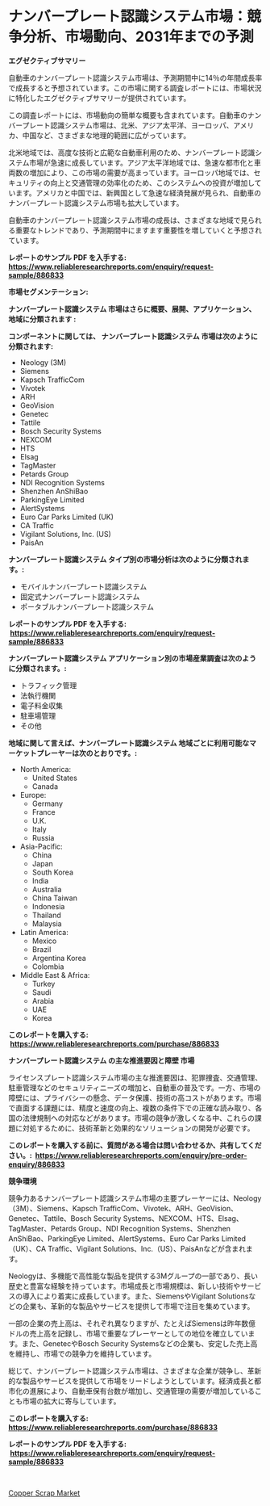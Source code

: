 <p><h1>ナンバープレート認識システム市場：競争分析、市場動向、2031年までの予測</h1></p><p><strong>エグゼクティブサマリー</strong></p>
<p><p>自動車のナンバープレート認識システム市場は、予測期間中に14％の年間成長率で成長すると予想されています。この市場に関する調査レポートには、市場状況に特化したエグゼクティブサマリーが提供されています。</p><p>この調査レポートには、市場動向の簡単な概要も含まれています。自動車のナンバープレート認識システム市場は、北米、アジア太平洋、ヨーロッパ、アメリカ、中国など、さまざまな地理的範囲に広がっています。</p><p>北米地域では、高度な技術と広範な自動車利用のため、ナンバープレート認識システム市場が急速に成長しています。アジア太平洋地域では、急速な都市化と車両数の増加により、この市場の需要が高まっています。ヨーロッパ地域では、セキュリティの向上と交通管理の効率化のため、このシステムへの投資が増加しています。アメリカと中国では、新興国として急速な経済発展が見られ、自動車のナンバープレート認識システム市場も拡大しています。</p><p>自動車のナンバープレート認識システム市場の成長は、さまざまな地域で見られる重要なトレンドであり、予測期間中にますます重要性を増していくと予想されています。</p></p>
<p><strong>レポートのサンプル PDF を入手する: <a href="https://www.reliableresearchreports.com/enquiry/request-sample/886833">https://www.reliableresearchreports.com/enquiry/request-sample/886833</a></strong></p>
<p><strong>市場セグメンテーション:</strong></p>
<p><strong> ナンバープレート認識システム 市場はさらに概要、展開、アプリケーション、地域に分類されます :</strong></p>
<p><strong>コンポーネントに関しては、 ナンバープレート認識システム 市場は次のように分類されます: &nbsp;</strong></p>
<p><ul><li>Neology (3M)</li><li>Siemens</li><li>Kapsch TrafficCom</li><li>Vivotek</li><li>ARH</li><li>GeoVision</li><li>Genetec</li><li>Tattile</li><li>Bosch Security Systems</li><li>NEXCOM</li><li>HTS</li><li>Elsag</li><li>TagMaster</li><li>Petards Group</li><li>NDI Recognition Systems</li><li>Shenzhen AnShiBao</li><li>ParkingEye Limited</li><li>AlertSystems</li><li>Euro Car Parks Limited (UK)</li><li>CA Traffic</li><li>Vigilant Solutions, Inc. (US)</li><li>PaisAn</li></ul></p>
<p><strong> ナンバープレート認識システム タイプ別の市場分析は次のように分類されます。:</strong></p>
<p><ul><li>モバイルナンバープレート認識システム</li><li>固定式ナンバープレート認識システム</li><li>ポータブルナンバープレート認識システム</li></ul></p>
<p><strong>レポートのサンプル PDF を入手する: &nbsp;<a href="https://www.reliableresearchreports.com/enquiry/request-sample/886833">https://www.reliableresearchreports.com/enquiry/request-sample/886833</a></strong></p>
<p><strong> ナンバープレート認識システム アプリケーション別の市場産業調査は次のように分類されます。:</strong></p>
<p><ul><li>トラフィック管理</li><li>法執行機関</li><li>電子料金収集</li><li>駐車場管理</li><li>その他</li></ul></p>
<p><strong>地域に関して言えば、ナンバープレート認識システム 地域ごとに利用可能なマーケットプレーヤーは次のとおりです。:</strong></p>
<p><ul>
    <li>
        North America:
        <ul>
            <li>United States</li>
            <li>Canada</li>
        </ul>
    </li>
    <li>
        Europe:
        <ul>
            <li>Germany</li>
            <li>France</li>
            <li>U.K.</li>
            <li>Italy</li>
            <li>Russia</li>
        </ul>
    </li>
    <li>
        Asia-Pacific:
        <ul>
            <li>China</li>
            <li>Japan</li>
            <li>South Korea</li>
            <li>India</li>
            <li>Australia</li>
            <li>China Taiwan</li>
            <li>Indonesia</li>
            <li>Thailand</li>
            <li>Malaysia</li>
        </ul>
    </li>
    <li>
        Latin America:
        <ul>
            <li>Mexico</li>
            <li>Brazil</li>
            <li>Argentina Korea</li>
            <li>Colombia</li>
        </ul>
    </li>
    <li>
        Middle East & Africa:
        <ul>
            <li>Turkey</li>
            <li>Saudi</li>
            <li>Arabia</li>
            <li>UAE</li>
            <li>Korea</li>
        </ul>
    </li>
    </ul></p>
<p><strong>このレポートを購入する: &nbsp;<a href="https://www.reliableresearchreports.com/purchase/886833">https://www.reliableresearchreports.com/purchase/886833</a></strong></p>
<p><strong>ナンバープレート認識システム の主な推進要因と障壁 市場</strong></p>
<p><p>ライセンスプレート認識システム市場の主な推進要因は、犯罪捜査、交通管理、駐車管理などのセキュリティニーズの増加と、自動車の普及です。一方、市場の障壁には、プライバシーの懸念、データ保護、技術の高コストがあります。市場で直面する課題には、精度と速度の向上、複数の条件下での正確な読み取り、各国の法律規制への対応などがあります。市場の競争が激しくなる中、これらの課題に対処するために、技術革新と効果的なソリューションの開発が必要です。</p></p>
<p><strong>このレポートを購入する前に、質問がある場合は問い合わせるか、共有してください。:&nbsp; <a href="https://www.reliableresearchreports.com/enquiry/pre-order-enquiry/886833">https://www.reliableresearchreports.com/enquiry/pre-order-enquiry/886833</a></strong></p>
<p><strong>競争環境</strong></p>
<p><p>競争力あるナンバープレート認識システム市場の主要プレーヤーには、Neology（3M）、Siemens、Kapsch TrafficCom、Vivotek、ARH、GeoVision、Genetec、Tattile、Bosch Security Systems、NEXCOM、HTS、Elsag、TagMaster、Petards Group、NDI Recognition Systems、Shenzhen AnShiBao、ParkingEye Limited、AlertSystems、Euro Car Parks Limited（UK）、CA Traffic、Vigilant Solutions、Inc.（US）、PaisAnなどが含まれます。 </p><p>Neologyは、多機能で高性能な製品を提供する3Mグループの一部であり、長い歴史と豊富な経験を持っています。市場成長と市場規模は、新しい技術やサービスの導入により着実に成長しています。また、SiemensやVigilant Solutionsなどの企業も、革新的な製品やサービスを提供して市場で注目を集めています。</p><p>一部の企業の売上高は、それぞれ異なりますが、たとえばSiemensは昨年数億ドルの売上高を記録し、市場で重要なプレーヤーとしての地位を確立しています。また、GenetecやBosch Security Systemsなどの企業も、安定した売上高を維持し、市場での競争力を維持しています。</p><p>総じて、ナンバープレート認識システム市場は、さまざまな企業が競争し、革新的な製品やサービスを提供して市場をリードしようとしています。経済成長と都市化の進展により、自動車保有台数が増加し、交通管理の需要が増加していることも市場の拡大に寄与しています。</p></p>
<p><strong>このレポートを購入する: &nbsp; <a href="https://www.reliableresearchreports.com/purchase/886833">https://www.reliableresearchreports.com/purchase/886833</a></strong></p>
<p><strong>レポートのサンプル PDF を入手する: &nbsp;<a href="https://www.reliableresearchreports.com/enquiry/request-sample/886833">https://www.reliableresearchreports.com/enquiry/request-sample/886833</a></strong><strong></strong></p>
<p>&nbsp;</p>
<p><p><a href="https://eight-handstand-8fb.notion.site/Copper-Scrap-Market-Size-and-Growth-Market-Segmentation-Regional-and-Country-Breakdowns-and-Marke-f7484653ce45413296cf2ef2f3bc1426">Copper Scrap Market</a></p></p>